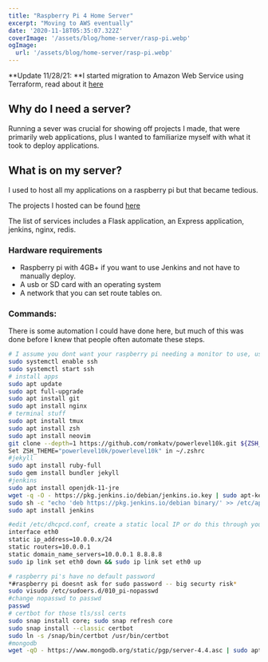 ```yaml
---
title: "Raspberry Pi 4 Home Server"
excerpt: "Moving to AWS eventually"
date: '2020-11-18T05:35:07.322Z'
coverImage: '/assets/blog/home-server/rasp-pi.webp'
ogImage:
  url: '/assets/blog/home-server/rasp-pi.webp'
---
```


**Update 11/28/21: **I started migration to Amazon Web Service using Terraform, read about it [here](https://main.notedwin.tech/posts/aws)

## Why do I need a server?

Running a sever was crucial for showing off projects I made, that were primarily web applications, plus I wanted to familiarize myself with what it took to deploy applications.

## What is on my server?

 I used to host all my applications on a raspberry pi but that became tedious. 

The projects I hosted can be found [here](https://main.notedwin.tech/projects)

The list of services includes a Flask application, an Express application, jenkins, nginx, redis.

### Hardware requirements

- Raspberry pi with 4GB+ if you want to use Jenkins and not have to manually deploy.
- A usb or SD card with an operating system
- A network that you can set route tables on.

### Commands:

There is some automation I could have done here, but much of this was done before I knew that people often automate these steps. 

```bash
# I assume you dont want your raspberry pi needing a monitor to use, use it in headless mode
sudo systemctl enable ssh
sudo systemctl start ssh
# install apps
sudo apt update
sudo apt full-upgrade
sudo apt install git
sudo apt install nginx 
# terminal stuff
sudo apt install tmux
sudo apt install zsh
sudo apt install neovim
git clone --depth=1 https://github.com/romkatv/powerlevel10k.git ${ZSH_CUSTOM:-$HOME/.oh-my-zsh/custom}/themes/powerlevel10k
Set ZSH_THEME="powerlevel10k/powerlevel10k" in ~/.zshrc
#jekyll
sudo apt install ruby-full
sudo gem install bundler jekyll
#jenkins
sudo apt install openjdk-11-jre
wget -q -O - https://pkg.jenkins.io/debian/jenkins.io.key | sudo apt-key add -
sudo sh -c "echo 'deb https://pkg.jenkins.io/debian binary/' >> /etc/apt/sources.list.d/jenkins.list"
sudo apt install jenkins

#edit /etc/dhcpcd.conf, create a static local IP or do this through your router
interface eth0
static ip_address=10.0.0.x/24
static routers=10.0.0.1
static domain_name_servers=10.0.0.1 8.8.8.8 
sudo ip link set eth0 down && sudo ip link set eth0 up

# raspberry pi's have no default password
*#raspberry pi doesnt ask for sudo password -- big securty risk*
sudo visudo /etc/sudoers.d/010_pi-nopasswd
#change nopasswd to passwd 
passwd
# certbot for those tls/ssl certs
sudo snap install core; sudo snap refresh core
sudo snap install --classic certbot
sudo ln -s /snap/bin/certbot /usr/bin/certbot
#mongodb
wget -qO - https://www.mongodb.org/static/pgp/server-4.4.asc | sudo apt-key add -

```

